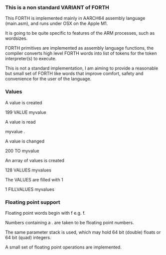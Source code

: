 ### This is a non standard VARIANT of FORTH

This FORTH is implemented mainly in AARCH64 assembly language (main.asm), and runs under OSX on the Apple M1.

It is going to be quite specific to features of the ARM processes, such as wordsizes.

FORTH primitives are implemented as assembly language functions, the compiler converts high level FORTH words into list of tokens for the token interpreter(s) to execute.

This is not a standard implementation, I am aiming to provide a reasonable but small set of FORTH like words that improve comfort, safety and convenience for the user of the language.



### Values

A value is created 

199 VALUE myvalue

A value is read

myvalue .

A value is changed

200 TO myvalue

An array of values is created

128 VALUES myvalues 

The VALUES are filled with 1

1 FILLVALUES myvalues








### Floating point support

Floating point words begin with f e.g. f.

Numbers containing a . are taken to be floating point numbers.

The same parameter stack is used, which may hold 64 bit (double) floats or 64 bit (quad) integers.

A small set of floating point operations are implemented.





